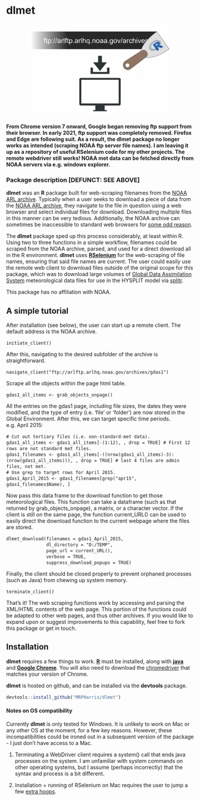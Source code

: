 
<!-- README.md is generated from README.Rmd. Please edit that file -->

# dlmet

<p align="center">
<img src="man/figures/dlmet_icon_update.png" height="250px" />
</p>
<!-- badges: start -->
<!-- badges: end -->

**From Chrome version 7 onward, Google began removing ftp support from
their browser. In early 2021, ftp support was completely removed.
Firefox and Edge are following suit. As a result, the dlmet package no
longer works as intended (scraping NOAA ftp server file names). I am
leaving it up as a repository of useful RSelenium code for my other
projects. The remote webdriver still works! NOAA met data can be fetched
directly from NOAA servers via e.g. windows explorer.**

### Package description \[DEFUNCT: SEE ABOVE\]

**dlmet** was an **R** package built for web-scraping filenames from the
[NOAA ARL archive](%22https://www.ready.noaa.gov/archives.php%22).
Typically when a user seeks to download a piece of data from the [NOAA
ARL archive](%22https://www.ready.noaa.gov/archives.php%22), they
navigate to the file in question using a web browser and select
individual files for download. Downloading multiple files in this manner
can be very tedious. Additionally, the NOAA archive can sometimes be
inaccessible to standard web browsers for [some odd
reason](https://hysplitbbs.arl.noaa.gov/viewtopic.php?t=2103).

The **dlmet** package sped up this process considerably, at least within
R. Using two to three functions in a simple workflow, filenames could be
scraped from the NOAA archive, parsed, and used for a direct download
all in the R environment. **dlmet** uses
[**RSelenium**](https://cran.r-project.org/web/packages/RSelenium/index.html)
for the web-scraping of file names, ensuring that said file names are
current. The user could easily use the remote web client to download
files outside of the original scope for this package, which was to
download large volumes of [Global Data Assimilation
System](https://www.ready.noaa.gov/gdas1.php) meteorological data files
for use in the HYSPLIT model via
[splitr](https://github.com/rich-iannone/splitr).

This package has no affiliation with NOAA.

## A simple tutorial

After installation (see below), the user can start up a remote client.
The default address is the NOAA archive.

    initiate_client()

After this, navigating to the desired subfolder of the archive is
straightforward.

    navigate_client("ftp://arlftp.arlhq.noaa.gov/archives/gdas1")

Scrape all the objects within the page html table.

    gdas1_all_items <- grab_objects_onpage()

All the entries on the gdas1 page, including file sizes, the dates they
were modified, and the type of entry (i.e. ‘file’ or ‘folder’) are now
stored in the Global Environment. After this, we can target specific
time periods. e.g. April 2015:

    # Cut out tertiary files (i.e. non-standard-met data).
    gdas1_all_items <- gdas1_all_items[-(1:12), , drop = TRUE] # First 12 rows are not standard met files.
    gdas1_filenames <- gdas1_all_items[-((nrow(gdas1_all_items)-3):(nrow(gdas1_all_items))), , drop = TRUE] # last 4 files are admin files, not met.
    # Use grep to target rows for April 2015.
    gdas1_April_2015 <- gdas1_filenames[grep("apr15", gdas1_filenames$Name), ]

Now pass this data frame to the download function to get those
meteorological files. This function can take a dataframe (such as that
returned by grab_objects_onpage), a matrix, or a character vector. If
the client is still on the same page, the function current_URL() can be
used to easily direct the download function to the current webpage where
the files are stored.

    dlmet_download(filenames = gdas1_April_2015,
                   dl_directory = "D:/TEMP",
                   page_url = current_URL(),
                   verbose = TRUE,
                   suppress_download_popups = TRUE)

Finally, the client should be closed properly to prevent orphaned
processes (such as Java) from chewing up system memory.

    terminate_client()

That’s it! The web scraping functions work by accessing and parsing the
XML/HTML contents of the web page. This portion of the functions could
be adapted to other web pages, and thus other archives. If you would
like to expand upon or suggest improvements to this capability, feel
free to fork this package or get in touch.

## Installation

**dlmet** requires a few things to work.
[**R**](https://cran.r-project.org/bin/windows/base/) must be installed,
along with
[**java**](https://www.java.com/en/download/help/download_options.html)
and [**Google Chrome**](https://www.google.com.au/intl/en_au/chrome/).
You will also need to download the
[chromedriver](https://chromedriver.chromium.org/downloads) that matches
your version of Chrome.

**dlmet** is hosted on github, and can be installed via the **devtools**
package.

``` r
devtools::install_github("MRPHarris/dlmet")
```

#### Notes on OS compatibility

Currently **dlmet** is only tested for Windows. It is unlikely to work
on Mac or any other OS at the moment, for a few key reasons. However,
these incompatibilities could be ironed out in a subsequent version of
the package - I just don’t have access to a Mac.

1)  Terminating a WebDriver client requires a system() call that ends
    java processes on the system. I am unfamiliar with system commands
    on other operating systems, but I assume (perhaps incorrectly) that
    the syntax and process is a bit different.

2)  Installation + running of RSelenium on Mac requires the user to jump
    a few [extra
    hoops](https://stackoverflow.com/questions/50880725/rselenium-installation-on-macbook-with-chrome).
